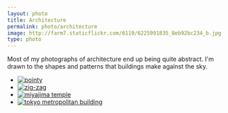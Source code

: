 ```yaml
---
layout: photo
title: Architecture
permalink: photo/architecture
image: http://farm7.staticflickr.com/6119/6225991835_8eb92bc234_b.jpg
type: photo
---
```


Most of my photographs of architecture end up being quite abstract. I'm drawn to
the shapes and patterns that buildings make against the sky.

- [![pointy](http://farm7.staticflickr.com/6222/6233775184_fded88cb90_b.jpg)](http://www.flickr.com/photos/mstaniaszek/6233775184/)
- [![zig-zag](http://farm7.staticflickr.com/6034/6233254645_dd22205d56_b.jpg)](http://www.flickr.com/photos/mstaniaszek/6233254645/)
- [![miyajima temple](http://farm9.staticflickr.com/8054/8082157970_b29941601e_b.jpg)](http://www.flickr.com/photos/mstaniaszek/8082157970/)
- [![tokyo metropolitan building](http://farm7.staticflickr.com/6119/6225991835_8eb92bc234_b.jpg)](http://www.flickr.com/photos/mstaniaszek/6225991835/)

